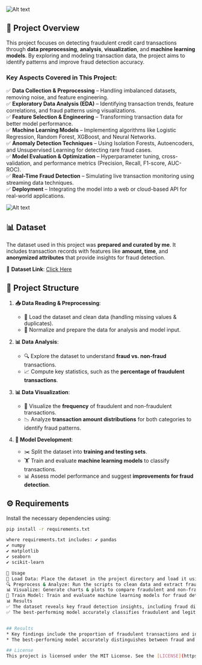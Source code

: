 ![Alt text](https://repository-images.githubusercontent.com/223699949/0601d980-5912-11eb-8486-3237a1e3c4cf)



## 📌 Project Overview  
This project focuses on detecting fraudulent credit card transactions through **data preprocessing**, **analysis**, **visualization**, and **machine learning models**. By exploring and modeling transaction data, the project aims to identify patterns and improve fraud detection accuracy.  

### **Key Aspects Covered in This Project:**  
✅ **Data Collection & Preprocessing** – Handling imbalanced datasets, removing noise, and feature engineering.  
✅ **Exploratory Data Analysis (EDA)** – Identifying transaction trends, feature correlations, and fraud patterns using visualizations.  
✅ **Feature Selection & Engineering** – Transforming transaction data for better model performance.  
✅ **Machine Learning Models** – Implementing algorithms like Logistic Regression, Random Forest, XGBoost, and Neural Networks.  
✅ **Anomaly Detection Techniques** – Using Isolation Forests, Autoencoders, and Unsupervised Learning for detecting rare fraud cases.  
✅ **Model Evaluation & Optimization** – Hyperparameter tuning, cross-validation, and performance metrics (Precision, Recall, F1-score, AUC-ROC).  
✅ **Real-Time Fraud Detection** – Simulating live transaction monitoring using streaming data techniques.  
✅ **Deployment** – Integrating the model into a web or cloud-based API for real-world applications.  


![Alt text](https://files.oaiusercontent.com/file-L2SuEkxsLykbngva14zFwf?se=2025-02-06T14%3A43%3A05Z&sp=r&sv=2024-08-04&sr=b&rscc=max-age%3D604800%2C%20immutable%2C%20private&rscd=attachment%3B%20filename%3D0dc150c7-7337-4e84-818a-322f7d9f93f4.webp&sig=sISEzA6ztPC45oqq6ElX4mv6CrmDBP1i92EKC7vF8RI%3D)


## 📊 Dataset  
The dataset used in this project was **prepared and curated by me**. It includes transaction records with features like **amount, time**, and **anonymized attributes** that provide insights for fraud detection.  

📂 **Dataset Link**: [Click Here](https://github.com/Shivvu7/credit_dataset_sivasai/blob/main/dataset.csv.xlsx)

## 📂 Project Structure

1. **📥 Data Reading & Preprocessing**:
   - 🧹 Load the dataset and clean data (handling missing values & duplicates).
   - 📏 Normalize and prepare the data for analysis and model input.

2. **📊 Data Analysis**:
   - 🔍 Explore the dataset to understand **fraud vs. non-fraud** transactions.
   - 📈 Compute key statistics, such as the **percentage of fraudulent transactions**.

3. **📊 Data Visualization**:
   - 📌 Visualize the **frequency** of fraudulent and non-fraudulent transactions.
   - 📉 Analyze **transaction amount distributions** for both categories to identify fraud patterns.

4. **🤖 Model Development**:
   - ✂️ Split the dataset into **training and testing sets**.
   - 🏋️ Train and evaluate **machine learning models** to classify transactions.
   - 📊 Assess model performance and suggest **improvements for fraud detection**.

   



## ⚙️ Requirements  
Install the necessary dependencies using:
```bash
pip install -r requirements.txt

where requirements.txt includes: ✔️ pandas
✔️ numpy
✔️ matplotlib
✔️ seaborn
✔️ scikit-learn

🚀 Usage
📂 Load Data: Place the dataset in the project directory and load it using pandas.
🔍 Preprocess & Analyze: Run the scripts to clean data and extract fraud patterns.
📊 Visualize: Generate charts & plots to compare fraudulent and non-fraudulent transactions.
🤖 Train Model: Train and evaluate machine learning models for fraud detection.
📊 Results
✅ The dataset reveals key fraud detection insights, including fraud distribution and transaction patterns.
✅ The best-performing model accurately classifies fraudulent and legitimate transactions, providing a strong foundation for further enhancements.


## Results
* Key findings include the proportion of fraudulent transactions and insights on transaction amount distribution.
* The best-performing model accurately distinguishes between fraud and legitimate transactions, providing a foundation for further enhancements in fraud detection.

## License
This project is licensed under the MIT License. See the [LICENSE](https://github.com/Shivvu7/credit_card_fraud_detection/blob/main/LICENSE) file for details.
